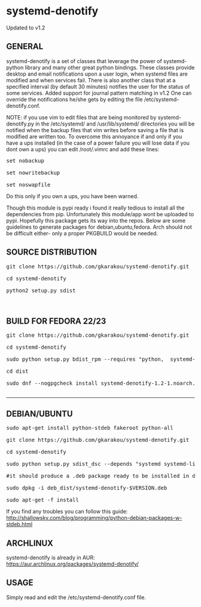# systemd-denotify

Updated to v1.2

GENERAL
-------------------
systemd-denotify is a set of classes that leverage the power of systemd-python library and many other great python bindings.
These classes provide desktop and email notifications upon a user login, when systemd files are modified and when services fail.
There is also another class that at a specified interval (by default 30 minutes) notifies the user for the status of some services.
Added support for journal pattern matching in v1.2
One can override the notifications he/she gets by editing the file /etc/systemd-denotify.conf.

NOTE: if you use vim to edit files that are being monitored by systemd-denotify.py in the /etc/systemd/ and /usr/lib/systemd/ directories you will be notified when the backup files that vim writes before saving a file that is modified are written too.
To overcome this annoyance if and only if you have a ups installed (in the case of a power failure you will lose data if you dont own a ups) you can edit /root/.vimrc and add these lines:
<pre>
set nobackup

set nowritebackup

set noswapfile
</pre>
Do this only if you own a ups, you have been warned.


Though this module is pypi ready i found it really tedious to install all the dependencies from pip.
Unfortunately this module/app wont be uploaded to pypi. Hopefully this package gets its way into the repos.
Below are some guidelines to generate packages for debian,ubuntu,fedora. Arch should not be difficult either- only
a proper PKGBUILD would be needed.

SOURCE DISTRIBUTION
---------------------

<pre>
git clone https://github.com/gkarakou/systemd-denotify.git

cd systemd-denotify

python2 setup.py sdist


</pre>

BUILD FOR FEDORA 22/23
------------------
<pre>
git clone https://github.com/gkarakou/systemd-denotify.git

cd systemd-denotify

sudo python setup.py bdist_rpm --requires "python,  systemd-python, notify-python, pygobject2, python-slip-dbus, python-inotify, systemd, systemd-libs, libnotify, dbus, dbus-python" --build-requires="python-setuptools" --vendor="gkarakou@gmail.com" --post-install=postinstall.sh

cd dist

sudo dnf --nogpgcheck install systemd-denotify-1.2-1.noarch.rpm

</pre>

-------------------------------

DEBIAN/UBUNTU
----------------

<pre>
sudo apt-get install python-stdeb fakeroot python-all

git clone https://github.com/gkarakou/systemd-denotify.git

cd systemd-denotify

sudo python setup.py sdist_dsc --depends "systemd systemd-libs dbus libnotify python-systemd python-dbus python-notify python-gobject python-gi python-inotify xorg notification-daemon" --build-depends "python-setuptools" bdist_deb

#it should produce a .deb package ready to be installed in deb_dist directory (hint:ls -al deb_dist|grep deb):

sudo dpkg -i deb_dist/systemd-denotify-$VERSION.deb

sudo apt-get -f install
</pre>

If you find any troubles you can follow this guide:
http://shallowsky.com/blog/programming/python-debian-packages-w-stdeb.html


ARCHLINUX
-----------------

systemd-denotify is already in AUR:
https://aur.archlinux.org/packages/systemd-denotify/

USAGE
------------------

Simply read and edit the /etc/systemd-denotify.conf file.
